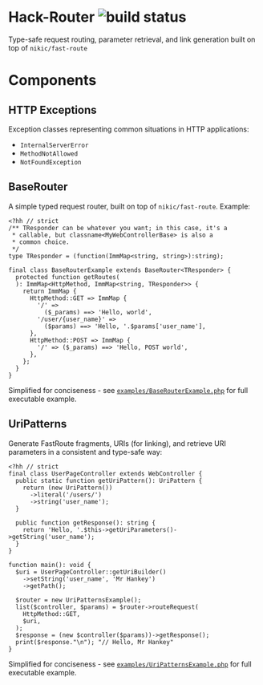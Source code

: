 Hack-Router ![build status](https://api.travis-ci.org/fredemmott/definition-finder.svg)
===========

Type-safe request routing, parameter retrieval, and link generation built on
top of `nikic/fast-route`

Components
==========

HTTP Exceptions
---------------

Exception classes representing common situations in HTTP applications:
 - `InternalServerError`
 - `MethodNotAllowed`
 - `NotFoundException`

BaseRouter
----------

A simple typed request router, built on top of `nikic/fast-route`. Example:

```Hack
<?hh // strict
/** TResponder can be whatever you want; in this case, it's a
 * callable, but classname<MyWebControllerBase> is also a
 * common choice.
 */
type TResponder = (function(ImmMap<string, string>):string);

final class BaseRouterExample extends BaseRouter<TResponder> {
  protected function getRoutes(
  ): ImmMap<HttpMethod, ImmMap<string, TResponder>> {
    return ImmMap {
      HttpMethod::GET => ImmMap {
        '/' =>
          ($_params) ==> 'Hello, world',
        '/user/{user_name}' =>
          ($params) ==> 'Hello, '.$params['user_name'],
      },
      HttpMethod::POST => ImmMap {
        '/' => ($_params) ==> 'Hello, POST world',
      },
    };
  }
}
```

Simplified for conciseness - see
[`examples/BaseRouterExample.php`](examples/BaseRouterExample.php) for
full executable example.

UriPatterns
-----------

Generate FastRoute fragments, URIs (for linking), and retrieve URI parameters
in a consistent and type-safe way:

```Hack
<?hh // strict
final class UserPageController extends WebController {
  public static function getUriPattern(): UriPattern {
    return (new UriPattern())
      ->literal('/users/')
      ->string('user_name');
  }

  public function getResponse(): string {
    return 'Hello, '.$this->getUriParameters()->getString('user_name');
  }
}

function main(): void {
  $uri = UserPageController::getUriBuilder()
    ->setString('user_name', 'Mr Hankey')
    ->getPath();

  $router = new UriPatternsExample();
  list($controller, $params) = $router->routeRequest(
    HttpMethod::GET,
    $uri,
  );
  $response = (new $controller($params))->getResponse();
  print($response."\n"); "// Hello, Mr Hankey"
}
```

Simplified for conciseness - see
[`examples/UriPatternsExample.php`](examples/UriPatternsExample.php) for
full executable example.
